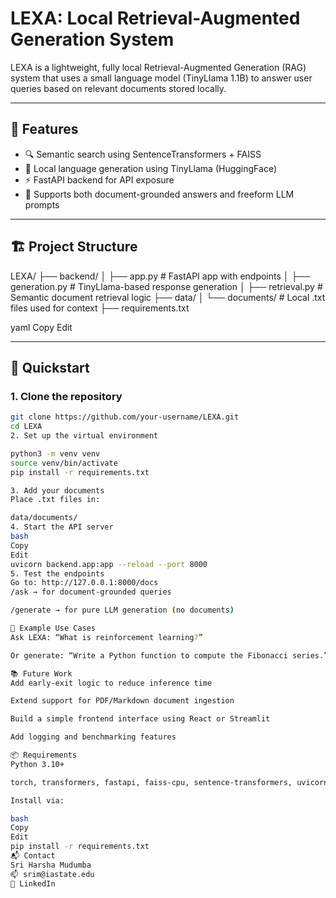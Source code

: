 # LEXA: Local Retrieval-Augmented Generation System

LEXA is a lightweight, fully local Retrieval-Augmented Generation (RAG) system that uses a small language model (TinyLlama 1.1B) to answer user queries based on relevant documents stored locally.

---

## 🔧 Features

- 🔍 Semantic search using SentenceTransformers + FAISS
- 🧠 Local language generation using TinyLlama (HuggingFace)
- ⚡ FastAPI backend for API exposure
- 💬 Supports both document-grounded answers and freeform LLM prompts

---

## 🏗️ Project Structure

LEXA/
├── backend/
│ ├── app.py # FastAPI app with endpoints
│ ├── generation.py # TinyLlama-based response generation
│ ├── retrieval.py # Semantic document retrieval logic
├── data/
│ └── documents/ # Local .txt files used for context
├── requirements.txt

yaml
Copy
Edit

---

## 🚀 Quickstart

### 1. Clone the repository
```bash
git clone https://github.com/your-username/LEXA.git
cd LEXA
2. Set up the virtual environment

python3 -m venv venv
source venv/bin/activate
pip install -r requirements.txt

3. Add your documents
Place .txt files in:

data/documents/
4. Start the API server
bash
Copy
Edit
uvicorn backend.app:app --reload --port 8000
5. Test the endpoints
Go to: http://127.0.0.1:8000/docs
/ask → for document-grounded queries

/generate → for pure LLM generation (no documents)

🧠 Example Use Cases
Ask LEXA: “What is reinforcement learning?”

Or generate: “Write a Python function to compute the Fibonacci series.”

📚 Future Work
Add early-exit logic to reduce inference time

Extend support for PDF/Markdown document ingestion

Build a simple frontend interface using React or Streamlit

Add logging and benchmarking features

📦 Requirements
Python 3.10+

torch, transformers, fastapi, faiss-cpu, sentence-transformers, uvicorn

Install via:

bash
Copy
Edit
pip install -r requirements.txt
📬 Contact
Sri Harsha Mudumba
📫 srim@iastate.edu
🔗 LinkedIn

